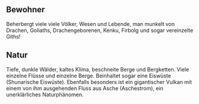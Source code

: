 ## Bewohner
Beherbergt viele viele Völker, Wesen und Lebende, man munkelt von Drachen, Goliaths, Drachengeborenen, Kenku, Firbolg und sogar vereinzelte Giths!

## Natur
Tiefe, dunkle Wälder, kaltes Klima, beschneite Berge und Bergketten.
Viele einzelne Flüsse und einzelne Berge.
Beinhaltet sogar eine Eiswüste (Shunarische Eiswüste).
Ebenfalls besonders ist ein gigantischer Vulkan mit einem von ihm ausgehenden Fluss aus Asche (Aschestrom), ein unerklärliches Naturphänomen.